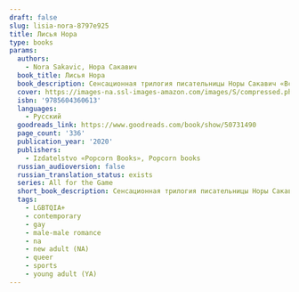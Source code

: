 ```yaml
---
draft: false
slug: lisia-nora-8797e925
title: Лисья Нора
type: books
params:
  authors:
    - Nora Sakavic, Нора Сакавич
  book_title: Лисья Нора
  book_description: Сенсационная трилогия писательницы Норы Сакавич «Все ради игры» была впервые опубликована в интернете, однако молниеносно покорила читателей во всем мире. Трилогия повествует о команде «Лисов» — игроков экси (вымышленный спорт), которые, будучи отбросами в жизни, пытаются подняться со дна турнирной таблицы и выиграть чемпионат страны. Главный герой, Нил Джостен, пытается скрыться от своего темного прошлого, однако, став частью команды, вынужден сражаться не только с соперниками, но и с новоиспеченными товарищами, каждый из которых хранит свои секреты.
  cover: https://images-na.ssl-images-amazon.com/images/S/compressed.photo.goodreads.com/books/1580491701i/50731490.jpg
  isbn: '9785604360613'
  languages:
    - Русский
  goodreads_link: https://www.goodreads.com/book/show/50731490
  page_count: '336'
  publication_year: '2020'
  publishers:
    - Izdatelstvo «Popcorn Books», Popcorn books
  russian_audioversion: false
  russian_translation_status: exists
  series: All for the Game
  short_book_description: Сенсационная трилогия писательницы Норы Сакавич «Все ради игры» была впервые опубликована в интернете, однако молниеносно покорила читателей во всем мире. Трилогия повествует о команде «Лисов» —...
  tags:
    - LGBTQIA+
    - contemporary
    - gay
    - male-male romance
    - na
    - new adult (NA)
    - queer
    - sports
    - young adult (YA)
---
```



